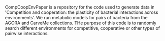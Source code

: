 CompCoopEnvPaper is a repository for the code used to generate data in 'Competition and cooperation: the plasticity of bacterial interactions across environments'.
We run metabolic models for pairs of bacteria from the AGORA and CarveMe collections.
THe purpose of this code is to randomly search different environments for competitive, cooperative or other types of pairwise interactions.
